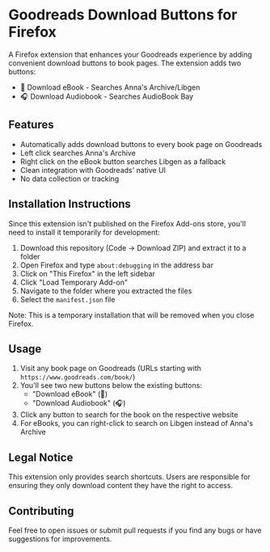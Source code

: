 # Goodreads Download Buttons for Firefox

A Firefox extension that enhances your Goodreads experience by adding convenient download buttons to book pages. The extension adds two buttons:
- 📖 Download eBook - Searches Anna's Archive/Libgen
- 🎧 Download Audiobook - Searches AudioBook Bay

## Features

- Automatically adds download buttons to every book page on Goodreads
- Left click searches Anna's Archive
- Right click on the eBook button searches Libgen as a fallback
- Clean integration with Goodreads' native UI
- No data collection or tracking

## Installation Instructions

Since this extension isn't published on the Firefox Add-ons store, you'll need to install it temporarily for development:

1. Download this repository (Code → Download ZIP) and extract it to a folder
2. Open Firefox and type `about:debugging` in the address bar
3. Click on "This Firefox" in the left sidebar
4. Click "Load Temporary Add-on"
5. Navigate to the folder where you extracted the files
6. Select the `manifest.json` file

Note: This is a temporary installation that will be removed when you close Firefox. 
## Usage

1. Visit any book page on Goodreads (URLs starting with `https://www.goodreads.com/book/`)
2. You'll see two new buttons below the existing buttons:
   - "Download eBook" (📖)
   - "Download Audiobook" (🎧)
3. Click any button to search for the book on the respective website
4. For eBooks, you can right-click to search on Libgen instead of Anna's Archive

## Legal Notice

This extension only provides search shortcuts. Users are responsible for ensuring they only download content they have the right to access.

## Contributing

Feel free to open issues or submit pull requests if you find any bugs or have suggestions for improvements. 
